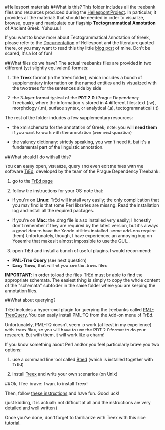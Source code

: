 #Hellespont materials
##What is this?
This folder includes all the treebank files and resources produced during the [Hellespont Project](http://hellespont.dainst.org/startpage/). In particular, it provides all the materials that should be needed in order to visualize, browse, query and manipulate our flagship **Tectogrammatical Annotation** of Ancient Greek. Yuhuuuu!

If you want to know more about Tectogrammatical Annotation of Greek, please refer to the [Documentation](http://hellespont.dainst.org/startpage/docu.html#Linguistic-Annotation) of Hellespont and the literature quoted there, or you may want to read this tiny little [blog post](http://wp.chs.harvard.edu/chs-fellows/2013/03/08/deep-into-the-meaning-tectogrammatical-annotation-of-ancient-greek/) of mine. Don't be scared, it's a lot of fun!

##What files do we have?
The actual treebanks files are provided in two different (yet slightly equivalent) formats:

1. the **Treex** format (in the treex folder), which includes a bunch of supplementary information on the named entities and is visualized with the two trees for the sentences side by side

2. the 3-layer format typical of the **PDT 2.0** (Prague Dependency Treebank), where the information is stored in 4 different files: text (.w), morphology (.m), surface syntax, or analytical (.a), tectogrammatical (.t)

The rest of the folder includes a few supplementary resources:

* the xml schemata for the annotation of Greek; note: you will **need them** if you want to work with the annotation (see next question)

* the valency dictionary: strictly speaking, you won't need it, but it's a fundamental part of the linguistic annotation.
	
##What should I do with all this?

You can easily open, visualize, query and even edit the files with the software [TrEd](http://ufal.mff.cuni.cz/tred/), developed by the team of the Prague Dependency Treebank:

1. go to the [TrEd page](http://ufal.mff.cuni.cz/tred/)

2. follow the instructions for your OS; note that:

* if you're on **Linux**: TrEd will install very easily; the only complication that you may find is that some Perl libraries are missing. Read the installation log and install all the required packages.

* if you're on **Mac**: the .dmg file is also installed very easily; I honestly don't remember if they are required by the latest version, but it's always a good idea to have the Xcode utilities installed (some add-ons require them) Unfortunately, though, I have experienced an annoying bug on Yosemite that makes it almost impossible to use the GUI...

3. open TrEd and install a bunch of useful plugins. I would recommend:

* **PML-Tree Query** (see next question)
* **Easy Treex**, that will let you see the .treex files

**IMPORTANT**: in order to load the files, TrEd must be able to find the appropriate schemata. The easiest thing is simply to copy the whole content of the "schemata" subfolder in the same folder where you are keeping the annotation files.

##What about querying?

TrEd includes a hyper-cool plugin for querying the treebanks called [PML-TreeQuery](http://ufal.mff.cuni.cz/pmltq/doc/pmltq_doc.html). You can easily install PML-TQ from the Add-on menu of TrEd.

Unfortunately, PML-TQ doesn't seem to work (at least in my experience) with .treex files, so you will have to use the PDT 2.0 format to do your research. But with them, it will work like a charm!

If you know something about Perl and/or you feel particularly brave you two options:

1. use a command line tool called [Btred](http://ufal.mff.cuni.cz/pdt2.0/doc/tools/tred/bn-tutorial.html) (which is installed together with TrEd)

2. install [Treex](http://ufal.mff.cuni.cz/treex) and write your own scenarios (on Unix)

##Ok, I feel brave: I want to install Treex!

Then, follow [these instructions](http://ufal.mff.cuni.cz/treex/install.html) and have fun. Good luck!

(just kidding, it is actually not difficult at all and the instructions are very detailed and well written.)

Once you've done, don't forget to familiarize with Treex with this nice [tutorial](http://ufal.mff.cuni.cz/treex/firststeps.html).